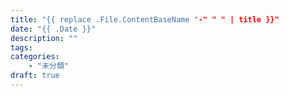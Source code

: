 ```yaml
---
title: "{{ replace .File.ContentBaseName "-" " " | title }}"
date: "{{ .Date }}"
description: ""
tags:
categories:
    - "未分類"
draft: true
---
```

